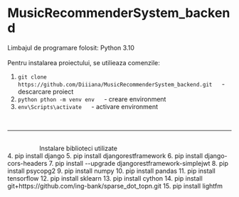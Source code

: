 # MusicRecommenderSystem_backend


Limbajul de programare folosit: Python 3.10 <br />
<br />
Pentru instalarea proiectului, se utilieaza comenzile:

1. ```git clone https://github.com/Diiiana/MusicRecommenderSystem_backend.git```      &emsp; - descarcare proiect
2. ```python pthon -m venv env```                                                     &emsp; - creare environment
3. ```env\Scripts\activate```                                                         &emsp; - activare environment
<br />
<hr />
<br />
&emsp; &emsp; &emsp; &emsp; Instalare biblioteci utilizate <br />
4.  pip install django
5.  pip install djangorestframework 
6.  pip install django-cors-headers
7.  pip install --upgrade djangorestframework-simplejwt
8.  pip install psycopg2
9.  pip install numpy
10.  pip install pandas
11.  pip install tensorflow
12.  pip install sklearn
13.  pip install cython
14.  pip install git+https://github.com/ing-bank/sparse_dot_topn.git
15.  pip install lightfm
